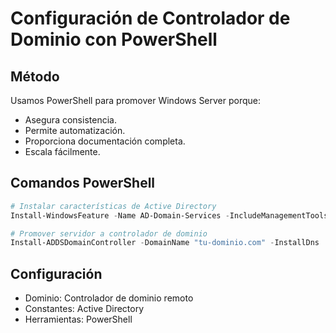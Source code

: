 # Configuración de Controlador de Dominio con PowerShell

## Método
Usamos PowerShell para promover Windows Server porque:
- Asegura consistencia.
- Permite automatización.
- Proporciona documentación completa.
- Escala fácilmente.

## Comandos PowerShell

```powershell
# Instalar características de Active Directory
Install-WindowsFeature -Name AD-Domain-Services -IncludeManagementTools

# Promover servidor a controlador de dominio
Install-ADDSDomainController -DomainName "tu-dominio.com" -InstallDns
```

## Configuración
- Dominio: Controlador de dominio remoto
- Constantes: Active Directory
- Herramientas: PowerShell
